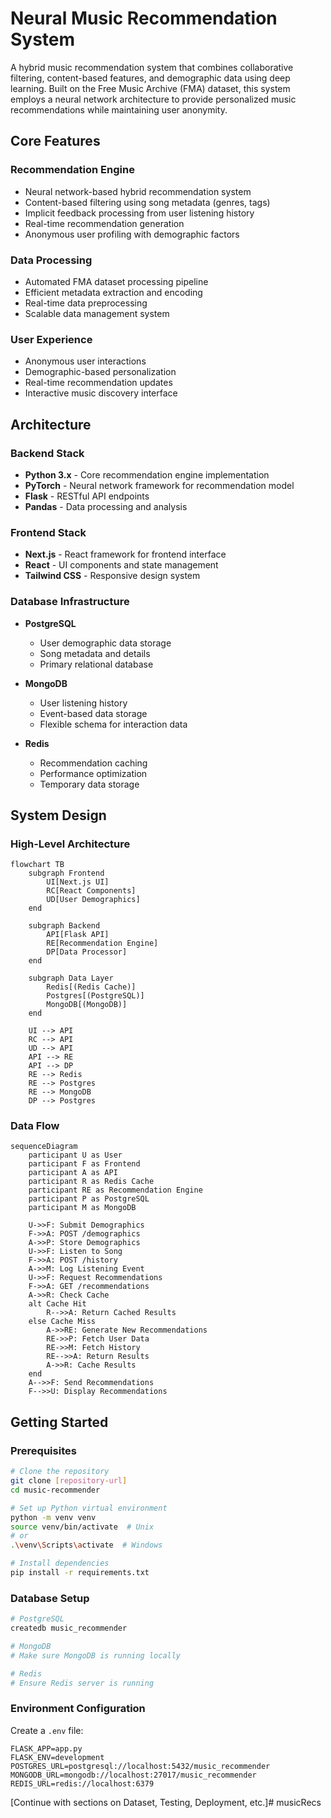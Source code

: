 # Neural Music Recommendation System

A hybrid music recommendation system that combines collaborative filtering, content-based features, and demographic data using deep learning. Built on the Free Music Archive (FMA) dataset, this system employs a neural network architecture to provide personalized music recommendations while maintaining user anonymity.

## Core Features

### Recommendation Engine
- Neural network-based hybrid recommendation system
- Content-based filtering using song metadata (genres, tags)
- Implicit feedback processing from user listening history
- Real-time recommendation generation
- Anonymous user profiling with demographic factors

### Data Processing
- Automated FMA dataset processing pipeline
- Efficient metadata extraction and encoding
- Real-time data preprocessing
- Scalable data management system

### User Experience
- Anonymous user interactions
- Demographic-based personalization
- Real-time recommendation updates
- Interactive music discovery interface

## Architecture

### Backend Stack
- **Python 3.x** - Core recommendation engine implementation
- **PyTorch** - Neural network framework for recommendation model
- **Flask** - RESTful API endpoints
- **Pandas** - Data processing and analysis

### Frontend Stack
- **Next.js** - React framework for frontend interface
- **React** - UI components and state management
- **Tailwind CSS** - Responsive design system

### Database Infrastructure
- **PostgreSQL**
  - User demographic data storage
  - Song metadata and details
  - Primary relational database
  
- **MongoDB**
  - User listening history
  - Event-based data storage
  - Flexible schema for interaction data
  
- **Redis**
  - Recommendation caching
  - Performance optimization
  - Temporary data storage

## System Design

### High-Level Architecture
```mermaid
flowchart TB
    subgraph Frontend
        UI[Next.js UI]
        RC[React Components]
        UD[User Demographics]
    end
    
    subgraph Backend
        API[Flask API]
        RE[Recommendation Engine]
        DP[Data Processor]
    end
    
    subgraph Data Layer
        Redis[(Redis Cache)]
        Postgres[(PostgreSQL)]
        MongoDB[(MongoDB)]
    end
    
    UI --> API
    RC --> API
    UD --> API
    API --> RE
    API --> DP
    RE --> Redis
    RE --> Postgres
    RE --> MongoDB
    DP --> Postgres
```

### Data Flow
```mermaid
sequenceDiagram
    participant U as User
    participant F as Frontend
    participant A as API
    participant R as Redis Cache
    participant RE as Recommendation Engine
    participant P as PostgreSQL
    participant M as MongoDB

    U->>F: Submit Demographics
    F->>A: POST /demographics
    A->>P: Store Demographics
    U->>F: Listen to Song
    F->>A: POST /history
    A->>M: Log Listening Event
    U->>F: Request Recommendations
    F->>A: GET /recommendations
    A->>R: Check Cache
    alt Cache Hit
        R-->>A: Return Cached Results
    else Cache Miss
        A->>RE: Generate New Recommendations
        RE->>P: Fetch User Data
        RE->>M: Fetch History
        RE-->>A: Return Results
        A->>R: Cache Results
    end
    A-->>F: Send Recommendations
    F-->>U: Display Recommendations
```

## Getting Started

### Prerequisites
```bash
# Clone the repository
git clone [repository-url]
cd music-recommender

# Set up Python virtual environment
python -m venv venv
source venv/bin/activate  # Unix
# or
.\venv\Scripts\activate  # Windows

# Install dependencies
pip install -r requirements.txt
```

### Database Setup
```bash
# PostgreSQL
createdb music_recommender

# MongoDB
# Make sure MongoDB is running locally

# Redis
# Ensure Redis server is running
```

### Environment Configuration
Create a `.env` file:
```env
FLASK_APP=app.py
FLASK_ENV=development
POSTGRES_URL=postgresql://localhost:5432/music_recommender
MONGODB_URL=mongodb://localhost:27017/music_recommender
REDIS_URL=redis://localhost:6379
```

[Continue with sections on Dataset, Testing, Deployment, etc.]# musicRecs

